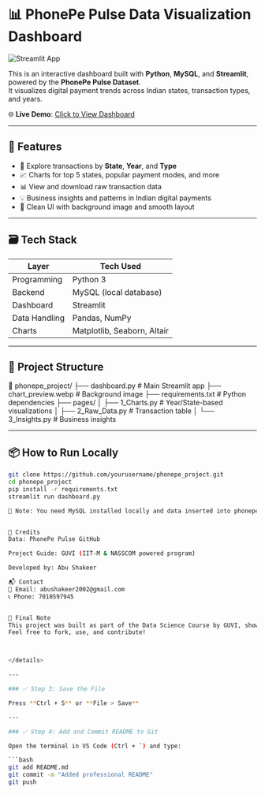 # 📊 PhonePe Pulse Data Visualization Dashboard

![Streamlit App](https://img.shields.io/badge/Built%20With-Streamlit-blue?style=flat&logo=streamlit)

This is an interactive dashboard built with **Python**, **MySQL**, and **Streamlit**, powered by the **PhonePe Pulse Dataset**.  
It visualizes digital payment trends across Indian states, transaction types, and years.

🌐 **Live Demo**: [Click to View Dashboard](https://phonepe-project-fwzanrznpld9a4ettqpb5e.streamlit.app/)

---

## 🚀 Features

- 📌 Explore transactions by **State**, **Year**, and **Type**
- 📈 Charts for top 5 states, popular payment modes, and more
- 📊 View and download raw transaction data
- 💡 Business insights and patterns in Indian digital payments
- 🎨 Clean UI with background image and smooth layout

---

## 🗃️ Tech Stack

| Layer        | Tech Used                        |
|--------------|----------------------------------|
| Programming  | Python 3                         |
| Backend      | MySQL (local database)           |
| Dashboard    | Streamlit                        |
| Data Handling| Pandas, NumPy                    |
| Charts       | Matplotlib, Seaborn, Altair      |

---

## 📁 Project Structure

📁 phonepe_project/
├── dashboard.py # Main Streamlit app
├── chart_preview.webp # Background image
├── requirements.txt # Python dependencies
├── pages/
│ ├── 1_Charts.py # Year/State-based visualizations
│ ├── 2_Raw_Data.py # Transaction table
│ └── 3_Insights.py # Business insights


---

## 📦 How to Run Locally

```bash
git clone https://github.com/yourusername/phonepe_project.git
cd phonepe_project
pip install -r requirements.txt
streamlit run dashboard.py

📝 Note: You need MySQL installed locally and data inserted into phonepe_db.


🤝 Credits
Data: PhonePe Pulse GitHub

Project Guide: GUVI (IIT-M & NASSCOM powered program)

Developed by: Abu Shakeer

📬 Contact
📧 Email: abushakeer2002@gmail.com
📞 Phone: 7010597945


🏁 Final Note
This project was built as part of the Data Science Course by GUVI, showcasing real-time dashboard skills using real-world data.
Feel free to fork, use, and contribute!



</details>

---

### ✅ Step 3: Save the File

Press **Ctrl + S** or **File > Save**

---

### ✅ Step 4: Add and Commit README to Git

Open the terminal in VS Code (Ctrl + `) and type:

```bash
git add README.md
git commit -m "Added professional README"
git push
